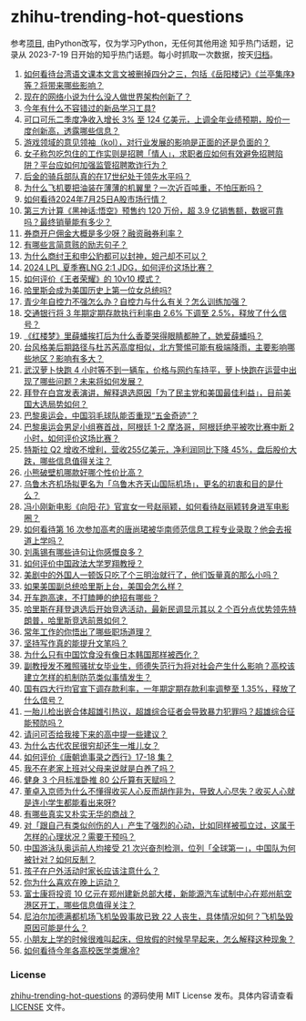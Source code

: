 # zhihu-trending-hot-questions
参考[项目](https://github.com/justjavac/zhihu-trending-hot-questions), 由Python改写，仅为学习Python，无任何其他用途
知乎热门话题，记录从 2023-7-19
日开始的知乎热门话题。每小时抓取一次数据，按天[归档](./data)。
<!-- BEGIN -->
<!-- 最后更新时间 2024-07-25 04:26:14.940711 -->
1. [如何看待台湾语文课本文言文被删掉四分之三，包括《岳阳楼记》《兰亭集序》等？将带来哪些影响？](https://www.zhihu.com/question/662436211)
1. [现在的网络小说为什么没人做世界架构创新了？](https://www.zhihu.com/question/661529307)
1. [今年有什么不容错过的新品学习工具?](https://www.zhihu.com/question/662486917)
1. [可口可乐二季度净收入增长 3% 至 124 亿美元，上调全年业绩预期，股价一度创新高，透露哪些信息？](https://www.zhihu.com/question/662437810)
1. [游戏领域的意见领袖（kol），对行业发展的影响是正面的还是负面的？](https://www.zhihu.com/question/662448220)
1. [女子称包吃包住的工作实则是招聘「情人」，求职者应如何有效避免招聘陷阱？平台应如何加强监管招聘欺诈行为？](https://www.zhihu.com/question/662437077)
1. [后金的骑兵部队真的在17世纪处于领先水平吗？](https://www.zhihu.com/question/662190723)
1. [为什么飞机要把油装在薄薄的机翼里？一次近百吨重，不怕压断吗？](https://www.zhihu.com/question/662273906)
1. [如何看待2024年7月25日A股市场行情？](https://www.zhihu.com/question/662433382)
1. [第三方计算《黑神话:悟空》预售约 120 万份，超 3.9 亿销售额，数据可靠吗？最终销量能有多少？](https://www.zhihu.com/question/662245772)
1. [券商开户佣金大概是多少呀？融资融券利率？](https://www.zhihu.com/question/568147017)
1. [有哪些言简意赅的励志句子？](https://www.zhihu.com/question/662397799)
1. [为什么商纣王和申公豹都可以封神，妲己却不可以？](https://www.zhihu.com/question/54675225)
1. [2024 LPL 夏季赛LNG 2:1 JDG，如何评价这场比赛？](https://www.zhihu.com/question/662479097)
1. [如何评价《王者荣耀》的 10v10 模式？](https://www.zhihu.com/question/662063804)
1. [哈里斯会成为美国历史上第一位女总统吗?](https://www.zhihu.com/question/662282593)
1. [青少年自控力不强怎么办？自控力与什么有关？怎么训练加强？](https://www.zhihu.com/question/662222273)
1. [交通银行将 3 年期定期存款执行利率由 2.6% 下调至 2.5%，释放了什么信号？](https://www.zhihu.com/question/662485824)
1. [《红楼梦》里薛蟠挨打后为什么香菱哭得眼睛都肿了，她爱薛蟠吗？](https://www.zhihu.com/question/662018075)
1. [台风格美后期路径与杜苏芮高度相似，北方警惕可能有极端降雨，主要影响哪些地区？影响有多大？](https://www.zhihu.com/question/662444722)
1. [武汉萝卜快跑 4 小时等不到一辆车，价格与网约车持平，萝卜快跑在运营中出现了哪些问题？未来将如何发展？](https://www.zhihu.com/question/662455990)
1. [拜登在白宫发表演讲，解释退选原因「为了民主党和美国最佳利益」，目前美国大选局势如何？](https://www.zhihu.com/question/662528636)
1. [巴黎奥运会，中国羽毛球队能否重现“五金奇迹”？](https://www.zhihu.com/question/661773319)
1. [巴黎奥运会男足小组赛首战，阿根廷 1-2 摩洛哥，阿根廷绝平被吹比赛中断 2 小时，如何评价这场比赛？](https://www.zhihu.com/question/662460444)
1. [特斯拉 Q2 增收不增利，营收255亿美元，净利润同比下降 45%，盘后股价大跌，哪些信息值得关注？](https://www.zhihu.com/question/662437785)
1. [小熊破壁机哪款好哪个性价比高？](https://www.zhihu.com/question/662380382)
1. [乌鲁木齐机场拟更名为「乌鲁木齐天山国际机场」，更名的初衷和目的是什么？](https://www.zhihu.com/question/662396862)
1. [冯小刚新电影《向阳·花》官宣女一号赵丽颖，如何看待赵丽颖转身进军电影圈？](https://www.zhihu.com/question/662281380)
1. [如何看待第 16 次参加高考的唐尚珺被华南师范信息工程专业录取？他会去报道上学吗？](https://www.zhihu.com/question/662446997)
1. [刘禹锡有哪些诗句让你感慨良多？](https://www.zhihu.com/question/657505989)
1. [如何评价中国政法大学罗翔教授？](https://www.zhihu.com/question/378314247)
1. [美剧中的外国人一顿饭只吃了个三明治就行了，他们饭量真的那么小吗？](https://www.zhihu.com/question/27162329)
1. [如果美国副总统哈里斯上台，美国会怎么样？](https://www.zhihu.com/question/482072519)
1. [开车跑高速，不打瞌睡的绝招有哪些？](https://www.zhihu.com/question/661074015)
1. [哈里斯在拜登退选后开始竞选活动，最新民调显示其以 2 个百分点优势领先特朗普，哈里斯竞选前景如何？](https://www.zhihu.com/question/662440931)
1. [常年工作的你悟出了哪些职场道理？](https://www.zhihu.com/question/661554659)
1. [坚持写作真的能提升文笔吗？](https://www.zhihu.com/question/662319686)
1. [为什么只有中国饮食没有像日本韩国那样被西化？](https://www.zhihu.com/question/658805757)
1. [副教授发不雅照骚扰女毕业生，师德失范行为将对社会产生什么影响？高校该建立怎样的机制防范类似事情发生？](https://www.zhihu.com/question/662455340)
1. [国有四大行均官宣下调存款利率，一年期定期存款利率调整至 1.35%，释放了什么信号？](https://www.zhihu.com/question/662527146)
1. [一胎儿检出嵌合体超雄引热议，超雄综合征者会导致暴力犯罪吗？超雄综合征能预防吗？](https://www.zhihu.com/question/662455692)
1. [请问可否给我接下来的高中提一些建议？](https://www.zhihu.com/question/662222912)
1. [为什么古代农民很穷却还生一堆儿女？](https://www.zhihu.com/question/57927528)
1. [如何评价《唐朝诡事录之西行》17-18 集？](https://www.zhihu.com/question/662477683)
1. [我不在老家上班对父母来说就是白养了吗？](https://www.zhihu.com/question/662316692)
1. [健身 3 个月标准卧推 80 公斤算有天赋吗？](https://www.zhihu.com/question/659594643)
1. [董卓入京师为什么不懂得收买人心反而胡作非为，导致人心尽失？收买人心就是连小学生都能看出来呀?](https://www.zhihu.com/question/662405648)
1. [有哪些真实又朴实无华的商战？](https://www.zhihu.com/question/596740521)
1. [对「跟自己有类似创伤的人」产生了强烈的心动，比如同样被孤立过，这属于怎样的心理状况？需要干预吗？](https://www.zhihu.com/question/661850861)
1. [中国游泳队奥运前人均接受 21 次兴奋剂检测，位列「全球第一」，中国队为何被针对？如何反制？](https://www.zhihu.com/question/662445499)
1. [孩子在户外活动时家长应该注意什么？](https://www.zhihu.com/question/661624372)
1. [你为什么喜欢在晚上运动？](https://www.zhihu.com/question/661420786)
1. [富士康将投资 10 亿元在郑州建新总部大楼，新能源汽车试制中心在郑州航空港区开工，哪些信息值得关注？](https://www.zhihu.com/question/662478073)
1. [尼泊尔加德满都机场飞机坠毁事故已致 22 人丧生，具体情况如何？飞机坠毁原因可能是什么？](https://www.zhihu.com/question/662453188)
1. [小朋友上学的时候很难叫起床，但放假的时候早早起来，怎么解释这种现象？](https://www.zhihu.com/question/658385236)
1. [如何看待今年各高校医学类爆冷?](https://www.zhihu.com/question/662320819)
<!-- END -->
### License
[zhihu-trending-hot-questions](https://github.com/yaogengzhu/zhihu-trending-hot-questions)
的源码使用 MIT License 发布。具体内容请查看 [LICENSE](./LICENSE) 文件。
